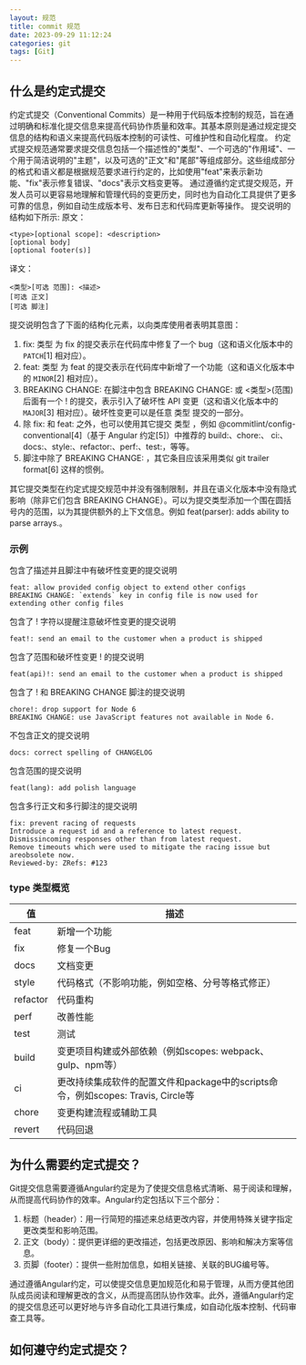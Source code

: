 ```yaml
---
layout: 规范
title: commit 规范
date: 2023-09-29 11:12:24
categories: git
tags: [Git]
---
```

## 什么是约定式提交
约定式提交（Conventional Commits）是一种用于代码版本控制的规范，旨在通过明确和标准化提交信息来提高代码协作质量和效率。其基本原则是通过规定提交信息的结构和语义来提高代码版本控制的可读性、可维护性和自动化程度。
约定式提交规范通常要求提交信息包括一个描述性的"类型"、一个可选的"作用域"、一个用于简洁说明的"主题"，以及可选的"正文"和"尾部"等组成部分。这些组成部分的格式和语义都是根据规范要求进行约定的，比如使用"feat"来表示新功能、"fix"表示修复错误、"docs"表示文档变更等。
通过遵循约定式提交规范，开发人员可以更容易地理解和管理代码的变更历史，同时也为自动化工具提供了更多可靠的信息，例如自动生成版本号、发布日志和代码库更新等操作。
提交说明的结构如下所示:
原文：
```
<type>[optional scope]: <description>
[optional body]
[optional footer(s)]
```
译文：
```
<类型>[可选 范围]: <描述>
[可选 正文]
[可选 脚注]
```
提交说明包含了下面的结构化元素，以向类库使用者表明其意图：

1. fix: 类型 为 fix 的提交表示在代码库中修复了一个 bug（这和语义化版本中的 `PATCH`[1] 相对应）。
2. feat: 类型 为 feat 的提交表示在代码库中新增了一个功能（这和语义化版本中的 `MINOR`[2] 相对应）。
3. BREAKING CHANGE: 在脚注中包含 BREAKING CHANGE: 或 <类型>(范围) 后面有一个 ! 的提交，表示引入了破坏性 API 变更（这和语义化版本中的 `MAJOR`[3] 相对应）。破坏性变更可以是任意 类型 提交的一部分。
4. 除 fix: 和 feat: 之外，也可以使用其它提交 类型 ，例如 \@commitlint/config-conventional[4]（基于 Angular 约定[5]）中推荐的 build:、chore:、 ci:、docs:、style:、refactor:、perf:、test:，等等。
5. 脚注中除了 BREAKING CHANGE: <description> ，其它条目应该采用类似 git trailer format[6] 这样的惯例。

其它提交类型在约定式提交规范中并没有强制限制，并且在语义化版本中没有隐式影响（除非它们包含 BREAKING CHANGE）。可以为提交类型添加一个围在圆括号内的范围，以为其提供额外的上下文信息。例如 feat(parser): adds ability to parse arrays.。
### 示例
包含了描述并且脚注中有破坏性变更的提交说明
```shell
feat: allow provided config object to extend other configs
BREAKING CHANGE: `extends` key in config file is now used for extending other config files
```

包含了 ! 字符以提醒注意破坏性变更的提交说明

```shell
feat!: send an email to the customer when a product is shipped
```

包含了范围和破坏性变更 ! 的提交说明

```shell
feat(api)!: send an email to the customer when a product is shipped
```

包含了 ! 和 BREAKING CHANGE 脚注的提交说明

```
chore!: drop support for Node 6
BREAKING CHANGE: use JavaScript features not available in Node 6.
```

不包含正文的提交说明

```
docs: correct spelling of CHANGELOG
```

包含范围的提交说明

```
feat(lang): add polish language
```

包含多行正文和多行脚注的提交说明

```
fix: prevent racing of requests
Introduce a request id and a reference to latest request. Dismissincoming responses other than from latest request.
Remove timeouts which were used to mitigate the racing issue but areobsolete now.
Reviewed-by: ZRefs: #123
```
### type 类型概览
| 值 | 描述 |
| --- | --- |
| feat | 新增一个功能 |
| fix | 修复一个Bug |
| docs | 文档变更 |
| style | 代码格式（不影响功能，例如空格、分号等格式修正） |
| refactor | 代码重构 |
| perf | 改善性能 |
| test | 测试 |
| build | 变更项目构建或外部依赖（例如scopes: webpack、gulp、npm等） |
| ci | 更改持续集成软件的配置文件和package中的scripts命令，例如scopes: Travis, Circle等 |
| chore | 变更构建流程或辅助工具 |
| revert | 代码回退 |

## 为什么需要约定式提交？
Git提交信息需要遵循Angular约定是为了使提交信息格式清晰、易于阅读和理解，从而提高代码协作的效率。Angular约定包括以下三个部分：

1. 标题（header）：用一行简短的描述来总结更改内容，并使用特殊关键字指定更改类型和影响范围。
2. 正文（body）：提供更详细的更改描述，包括更改原因、影响和解决方案等信息。
3. 页脚（footer）：提供一些附加信息，如相关链接、关联的BUG编号等。

通过遵循Angular约定，可以使提交信息更加规范化和易于管理，从而方便其他团队成员阅读和理解更改的含义，从而提高团队协作效率。此外，遵循Angular约定的提交信息还可以更好地与许多自动化工具进行集成，如自动化版本控制、代码审查工具等。
## 如何遵守约定式提交？
